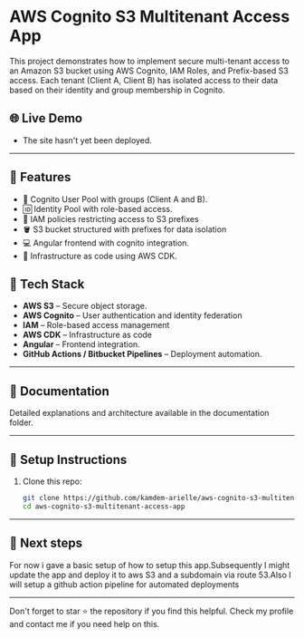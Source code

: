  # AWS Cognito S3 Multitenant Access App

This project demonstrates how to implement secure multi-tenant access to an Amazon S3 bucket using AWS Cognito, IAM Roles, and Prefix-based S3 access. Each tenant (Client A, Client B) has isolated access to their data based on their identity and group membership in Cognito.

## 🌐 Live Demo
- The site hasn't yet been deployed.

---

## 🚀 Features
- 🔐 Cognito User Pool with groups (Client A and B).
- 🆔 Identity Pool with role-based access.
- 🎯 IAM policies restricting access to S3 prefixes
- 🪣 S3 bucket structured with prefixes for data isolation
- 💻 Angular frontend with cognito integration.
- 🧱 Infrastructure as code using AWS CDK.

## 🔧 Tech Stack
- **AWS S3** – Secure object storage.
- **AWS Cognito** – User authentication and identity federation
- **IAM** – Role-based access management
- **AWS CDK** – Infrastructure as code
- **Angular** – Frontend integration.
- **GitHub Actions / Bitbucket Pipelines** – Deployment automation.

---

## 📖 Documentation
Detailed explanations and architecture available in the documentation folder.

---

## 📌 Setup Instructions

1. Clone this repo:

    ```bash
   git clone https://github.com/kamdem-arielle/aws-cognito-s3-multitenant-access-app.git
   cd aws-cognito-s3-multitenant-access-app
   
   ```

---
## 📌 Next steps

For now i gave a basic setup of how to setup this app.Subsequently I might update the app and deploy it to aws S3 and a subdomain via route 53.Also I will setup a github action pipeline for automated deployments 

---

Don't forget to star ⭐️ the repository if you find this helpful.
Check my profile and contact me if you need help on this.
